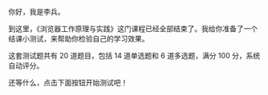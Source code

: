 你好，我是李兵。

到这里，《浏览器工作原理与实践》这门课程已经全部结束了。我给你准备了一个结课小测试，来帮助你检验自己的学习效果。

这套测试题共有 20 道题目，包括 14 道单选题和 6 道多选题，满分 100 分，系统自动评分。

还等什么，点击下面按钮开始测试吧！




